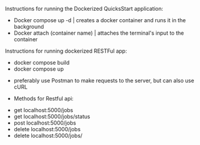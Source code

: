 Instructions for running the Dockerized QuicksStart application:
* Docker compose up -d 
| creates a docker container and runs it in the background
* Docker attach (container name)
| attaches the terminal's input to the container

Instructions for running dockerized RESTFul app:
* docker compose build
* docker compose up
- preferably use Postman to make requests to the server, but can also use cURL
* Methods for Restful api:
- get localhost:5000/jobs 
- get localhost:5000/jobs/status
- post localhost:5000/jobs
- delete localhost:5000/jobs
- delete localhost:5000/jobs/<uuid>
